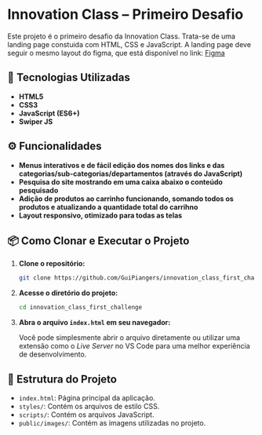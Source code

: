 # Innovation Class – Primeiro Desafio

Este projeto é o primeiro desafio da Innovation Class. Trata-se de uma landing page constuida com HTML, CSS e JavaScript. A landing page deve seguir o mesmo layout do figma, que está disponível no link: 
[Figma](https://www.figma.com/proto/DqtFxC6312M32mLt8FpJjq/innovation-class?page-id=13%3A673&node-id=13-920&viewport=346%2C140%2C0.11&t=HyGGDSs83f1vbqMJ-1&scaling=scale-down&content-scaling=fixed)

## 🚀 Tecnologias Utilizadas

- **HTML5**
- **CSS3**
- **JavaScript (ES6+)**
- **Swiper JS**


## ⚙️ Funcionalidades

- **Menus interativos e de fácil edição dos nomes dos links e das categorias/sub-categorias/departamentos (através do JavaScript)**
- **Pesquisa do site mostrando em uma caixa abaixo o conteúdo pesquisado**
- **Adição de produtos ao carrinho funcionando, somando todos os produtos e atualizando a quantidade total do carrihno**
- **Layout responsivo, otimizado para todas as telas**

## 📦 Como Clonar e Executar o Projeto

1. **Clone o repositório:**

   ```bash
   git clone https://github.com/GuiPiangers/innovation_class_first_challenge.git
   ```

2. **Acesse o diretório do projeto:**

   ```bash
   cd innovation_class_first_challenge
   ```

3. **Abra o arquivo `index.html` em seu navegador:**

   Você pode simplesmente abrir o arquivo diretamente ou utilizar uma extensão como o *Live Server* no VS Code para uma melhor experiência de desenvolvimento.

## 📁 Estrutura do Projeto

- `index.html`: Página principal da aplicação.
- `styles/`: Contém os arquivos de estilo CSS.
- `scripts/`: Contém os arquivos JavaScript.
- `public/images/`: Contém as imagens utilizadas no projeto.
